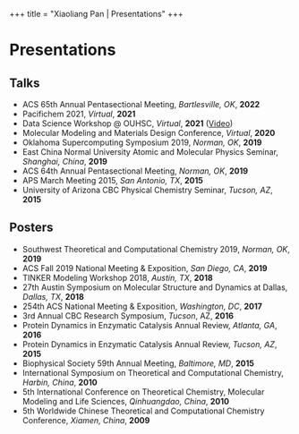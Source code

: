 +++
title = "Xiaoliang Pan | Presentations"
+++

# Presentations

## Talks

* ACS 65th Annual Pentasectional Meeting, *Bartlesville, OK*, **2022**
* Pacifichem 2021, *Virtual*, **2021**
* Data Science Workshop @ OUHSC, *Virtual*, **2021** ([Video](https://mediasite.ouhsc.edu/Mediasite/channel/python/watch/d528059f8e2e4ba69d332ab2bf611b321d))
* Molecular Modeling and Materials Design Conference, *Virtual*, **2020** 
* Oklahoma Supercomputing Symposium 2019, *Norman, OK*, **2019**
* East China Normal University Atomic and Molecular Physics Seminar, *Shanghai, China*, **2019**
* ACS 64th Annual Pentasectional Meeting, *Norman, OK*, **2019**
* APS March Meeting 2015, *San Antonio, TX*, **2015**
* University of Arizona CBC Physical Chemistry Seminar, *Tucson, AZ*, **2015**

## Posters

* Southwest Theoretical and Computational Chemistry 2019, *Norman, OK*, **2019**
* ACS Fall 2019 National Meeting & Exposition, *San Diego, CA*, **2019**
* TINKER Modeling Workshop 2018, *Austin, TX*, **2018**
* 27th Austin Symposium on Molecular Structure and Dynamics at Dallas, *Dallas, TX*, **2018**
* 254th ACS National Meeting & Exposition, *Washington, DC*, **2017**
* 3rd Annual CBC Research Symposium, *Tucson*, AZ, **2016**
* Protein Dynamics in Enzymatic Catalysis Annual Review, *Atlanta, GA*, **2016**
* Protein Dynamics in Enzymatic Catalysis Annual Review, *Tucson, AZ*, **2015**
* Biophysical Society 59th Annual Meeting, *Baltimore, MD*, **2015**
* International Symposium on Theoretical and Computational Chemistry, *Harbin, China*, **2010**
* 5th International Conference on Theoretical Chemistry, Molecular Modeling and Life Sciences, *Qinhuangdao, China*, **2010**
* 5th Worldwide Chinese Theoretical and Computational Chemistry Conference, *Xiamen, China*, **2009**
